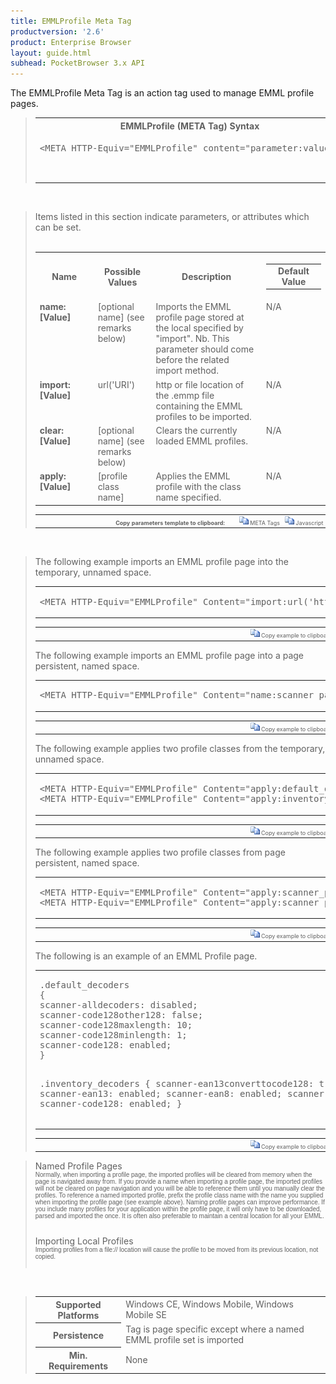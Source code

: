 ```yaml
---
title: EMMLProfile Meta Tag
productversion: '2.6'
product: Enterprise Browser
layout: guide.html
subhead: PocketBrowser 3.x API
---
```


The EMMLProfile Meta Tag is an action tag used to manage EMML profile pages.

<div id="SyntaxSpan" style="display:block">
<blockquote>
<table class="clsSyntax" cellspacing="1" cellpadding="3" width="95%">
<tr>
<th class="clsSyntaxHeadings">EMMLProfile (META Tag) Syntax
</th>
</tr>
<tr>
<td class="clsSyntaxCells">
<pre class="clsSyntaxCells">&lt;META HTTP-Equiv="EMMLProfile" content="parameter:value"&gt;</p>
</td>
</tr>
</table>
</blockquote><br></div>
<div id="ParametersWSpan" style="display:block">
<blockquote>
Items listed in this section indicate parameters, or attributes which can be set.
<BR><BR><table class="clsSyntax" cellspacing="1" cellpadding="3" width="95%">
<col width="20%">
<col width="20%">
<col width="38%">
<col width="22%">
<tr>
<th class="clsSyntaxHeadings">Name</th>
<th class="clsSyntaxHeadings">Possible Values</th>
<th class="clsSyntaxHeadings">Description</th>
<th class="clsSyntaxHeadings">
<table cellspacing="0" cellpadding="0">
<tr>
  <td width="85%" class="clsSyntaxHeadings" style="border-bottom-style: none;">Default Value</td>
</tr>
</table>
</th>
</tr>
<tr>
<td valign="top" class="clsSyntaxCells"><b>name:[Value]
					</b></td>
<td valign="top" class="clsSyntaxCells">[optional name] (see remarks below)</td>
<td valign="top" class="clsSyntaxCells">Imports the EMML profile page stored at the local specified by "import". Nb. This parameter should come before the related import method.</td>
<td valign="top" class="clsSyntaxCells">N/A</td>
</tr>
<tr>
<td valign="top" class="clsSyntaxCells"><b>import:[Value]
					</b></td>
<td valign="top" class="clsSyntaxCells">url('URI')</td>
<td valign="top" class="clsSyntaxCells">http or file location of the .emmp file containing the EMML profiles to be imported.</td>
<td valign="top" class="clsSyntaxCells">N/A</td>
</tr>
<tr>
<td valign="top" class="clsSyntaxCells"><b>clear:[Value]
					</b></td>
<td valign="top" class="clsSyntaxCells">[optional name] (see remarks below)</td>
<td valign="top" class="clsSyntaxCells">Clears the currently loaded EMML profiles.</td>
<td valign="top" class="clsSyntaxCells">N/A</td>
</tr>
<tr>
<td valign="top" class="clsSyntaxCells"><b>apply:[Value]
					</b></td>
<td valign="top" class="clsSyntaxCells">[profile class name]</td>
<td valign="top" class="clsSyntaxCells">Applies the EMML profile with the class name specified. </td>
<td valign="top" class="clsSyntaxCells">N/A</td>
</tr>
</table>
<table cellspacing="1" cellpadding="3" width="95%">
<col width="78%">
<col width="8%">
<col width="1%">
<col width="5%">
<col width="1%">
<col width="5%">
<col width="2%">
<tr align="right">
<td></td>
<td valign="bottom" style="border-bottom-style: none;font-weight:normal;font-size:xx-small;"><nobr><b>Copy parameters template to clipboard:</b></nobr></td>
<td></td>
<td valign="bottom" style="border-bottom-style: none;font-weight:normal;font-size:xx-small;"><nobr><img id="imgCopyDefaultsW" alt="Copy META Tag template to clipboard" onclick="CopyTemplate('txtMETATemplateW')" onmouseover="this.style.cursor='hand'" src="../Resources/CopyDefaults.gif">
	META Tags
</nobr></td>
<td></td>
<td valign="middle" style="border-bottom-style: none;font-weight:normal;font-size:xx-small;"><nobr><img id="imgCopyDefaultsW" alt="Copy Javascript template to clipboard" onclick="CopyTemplate('txtJavascriptTemplateW')" onmouseover="this.style.cursor='hand'" src="../Resources/CopyDefaults.gif">
	Javascript
</nobr></td>
<td></td>
</tr>
</table>
<div style="display:none"><textarea id="txtMETATemplateW">&lt;!-- 
The EMMLProfile META Tag is an action tag used to manage EMML profile pages.
--&gt;

&lt;!-- &lt;META HTTP-Equiv="EMMLProfile" Content="name:[Value]"&gt; --&gt;      &lt;!-- Imports the EMML profile page stored at the local specified by "import". Nb. This parameter should come before the related import method. --&gt;
&lt;!-- &lt;META HTTP-Equiv="EMMLProfile" Content="import:[Value]"&gt; --&gt;      &lt;!-- http or file location of the .emmp file containing the EMML profiles to be imported. --&gt;
&lt;!-- &lt;META HTTP-Equiv="EMMLProfile" Content="clear:[Value]"&gt; --&gt;      &lt;!-- Clears the currently loaded EMML profiles. --&gt;
&lt;!-- &lt;META HTTP-Equiv="EMMLProfile" Content="apply:[Value]"&gt; --&gt;      &lt;!-- Applies the EMML profile with the class name specified.  --&gt;</textarea></div>
<div style="display:none"><textarea id="txtJavascriptTemplateW">&lt;script&gt;
/*
The EMMLProfile META Tag is an action tag used to manage EMML profile pages.
*/

function doEMMLProfileInit()
{
var objGeneric = new ActiveXObject("PocketBrowser.Generic");

//objGeneric.InvokeMETAFunction('EMMLProfile', 'name:[Value]');      /* Imports the EMML profile page stored at the local specified by "import". Nb. This parameter should come before the related import method. */
//objGeneric.InvokeMETAFunction('EMMLProfile', 'import:[Value]');      /* http or file location of the .emmp file containing the EMML profiles to be imported. */
//objGeneric.InvokeMETAFunction('EMMLProfile', 'clear:[Value]');      /* Clears the currently loaded EMML profiles. */
//objGeneric.InvokeMETAFunction('EMMLProfile', 'apply:[Value]');      /* Applies the EMML profile with the class name specified.  */

}
&lt;/script&gt;</textarea></div>
</blockquote><br></div>

<div id="ExamplesSpan" style="display:block">
<blockquote>
<p>The following example imports an EMML profile page into the temporary, unnamed space.</p>
<table class="clsSyntax" cellspacing="1" cellpadding="3" width="95%">
<tr>
<td>
<pre class="clsSyntaxCells">
&lt;META HTTP-Equiv="EMMLProfile" Content="import:url('http://myserver/scannerparams.emmp');"&gt;
</pre>
</td>
</tr>
</table>
<table cellspacing="1" cellpadding="3" width="95%">
<col width="85%">
<col width="15%">
<tr align="right">
<td></td>
<td valign="bottom" style="border-bottom-style: none;font-weight:normal;font-size:xx-small;"><nobr><img id="imgCopyDefaults" alt="Copy example to clipboard" onmouseover="this.style.cursor='hand'" src="../Resources/CopyDefaults.gif" onclick="CopyTemplate('ID0EIC');">
	Copy example to clipboard
</nobr></td>
</tr>
</table>
<div id="Examples" style="display:none"><textarea id="ID0EIC">&lt;!-- 
The following example imports an EMML profile page into the temporary, unnamed space.
--&gt;

&lt;META HTTP-Equiv="EMMLProfile" Content="import:url('http://myserver/scannerparams.emmp');"&gt;
</textarea></div>
<p>The following example imports an EMML profile page into a page persistent, named space.</p>
<table class="clsSyntax" cellspacing="1" cellpadding="3" width="95%">
<tr>
<td>
<pre class="clsSyntaxCells">
&lt;META HTTP-Equiv="EMMLProfile" Content="name:scanner_params;import:url('http://myserver/scannerparams.emmp');"&gt;
</pre>
</td>
</tr>
</table>
<table cellspacing="1" cellpadding="3" width="95%">
<col width="85%">
<col width="15%">
<tr align="right">
<td></td>
<td valign="bottom" style="border-bottom-style: none;font-weight:normal;font-size:xx-small;"><nobr><img id="imgCopyDefaults" alt="Copy example to clipboard" onmouseover="this.style.cursor='hand'" src="../Resources/CopyDefaults.gif" onclick="CopyTemplate('ID0EPC');">
	Copy example to clipboard
</nobr></td>
</tr>
</table>
<div id="Examples" style="display:none"><textarea id="ID0EPC">&lt;!-- 
The following example imports an EMML profile page into a page persistent, named space.
--&gt;

&lt;META HTTP-Equiv="EMMLProfile" Content="name:scanner_params;import:url('http://myserver/scannerparams.emmp');"&gt;
</textarea></div>
<p>The following example applies two profile classes from the temporary, unnamed space.</p>
<table class="clsSyntax" cellspacing="1" cellpadding="3" width="95%">
<tr>
<td>
<pre class="clsSyntaxCells">
&lt;META HTTP-Equiv="EMMLProfile" Content="apply:default_decorders;"&gt;
&lt;META HTTP-Equiv="EMMLProfile" Content="apply:inventory_decorders;"&gt;
</pre>
</td>
</tr>
</table>
<table cellspacing="1" cellpadding="3" width="95%">
<col width="85%">
<col width="15%">
<tr align="right">
<td></td>
<td valign="bottom" style="border-bottom-style: none;font-weight:normal;font-size:xx-small;"><nobr><img id="imgCopyDefaults" alt="Copy example to clipboard" onmouseover="this.style.cursor='hand'" src="../Resources/CopyDefaults.gif" onclick="CopyTemplate('ID0EWC');">
	Copy example to clipboard
</nobr></td>
</tr>
</table>
<div id="Examples" style="display:none"><textarea id="ID0EWC">&lt;!-- 
The following example applies two profile classes from the temporary, unnamed space.
--&gt;

&lt;META HTTP-Equiv="EMMLProfile" Content="apply:default_decorders;"&gt;
&lt;META HTTP-Equiv="EMMLProfile" Content="apply:inventory_decorders;"&gt;
</textarea></div>
<p>The following example applies two profile classes from page persistent, named space.</p>
<table class="clsSyntax" cellspacing="1" cellpadding="3" width="95%">
<tr>
<td>
<pre class="clsSyntaxCells">
&lt;META HTTP-Equiv="EMMLProfile" Content="apply:scanner_params.default_decorders;"&gt;
&lt;META HTTP-Equiv="EMMLProfile" Content="apply:scanner_params.inventory_decorders;"&gt;
</pre>
</td>
</tr>
</table>
<table cellspacing="1" cellpadding="3" width="95%">
<col width="85%">
<col width="15%">
<tr align="right">
<td></td>
<td valign="bottom" style="border-bottom-style: none;font-weight:normal;font-size:xx-small;"><nobr><img id="imgCopyDefaults" alt="Copy example to clipboard" onmouseover="this.style.cursor='hand'" src="../Resources/CopyDefaults.gif" onclick="CopyTemplate('ID0E4C');">
	Copy example to clipboard
</nobr></td>
</tr>
</table>
<div id="Examples" style="display:none"><textarea id="ID0E4C">&lt;!-- 
The following example applies two profile classes from page persistent, named space.
--&gt;

&lt;META HTTP-Equiv="EMMLProfile" Content="apply:scanner_params.default_decorders;"&gt;
&lt;META HTTP-Equiv="EMMLProfile" Content="apply:scanner_params.inventory_decorders;"&gt;
</textarea></div>
<p>The following is an example of an EMML Profile page.</p>
<table class="clsSyntax" cellspacing="1" cellpadding="3" width="95%">
<tr>
<td>
<pre class="clsSyntaxCells">
.default_decoders
{
scanner-alldecoders: disabled;
scanner-code128other128: false;
scanner-code128maxlength: 10;
scanner-code128minlength: 1; 
scanner-code128: enabled;
}

.inventory_decoders
{
scanner-ean13converttocode128: true;
scanner-ean13: enabled;
scanner-ean8: enabled;
scanner-i2of5: enabled; 
scanner-code128: enabled;
}
</pre>
</td>
</tr>
</table>
<table cellspacing="1" cellpadding="3" width="95%">
<col width="85%">
<col width="15%">
<tr align="right">
<td></td>
<td valign="bottom" style="border-bottom-style: none;font-weight:normal;font-size:xx-small;"><nobr><img id="imgCopyDefaults" alt="Copy example to clipboard" onmouseover="this.style.cursor='hand'" src="../Resources/CopyDefaults.gif" onclick="CopyTemplate('ID0EED');">
	Copy example to clipboard
</nobr></td>
</tr>
</table>
<div id="Examples" style="display:none"><textarea id="ID0EED">&lt;!-- 
The following is an example of an EMML Profile page.
--&gt;

.default_decoders
{
scanner-alldecoders: disabled;
scanner-code128other128: false;
scanner-code128maxlength: 10;
scanner-code128minlength: 1; 
scanner-code128: enabled;
}

.inventory_decoders
{
scanner-ean13converttocode128: true;
scanner-ean13: enabled;
scanner-ean8: enabled;
scanner-i2of5: enabled; 
scanner-code128: enabled;
}
</textarea></div>
</blockquote>
</div>
<div id="RemarksSpan" style="display:block">
<blockquote>
<DIV class="clsRef">Named Profile Pages</DIV>
<DIV style="font-family:verdana,arial,helvetica;font-size:x-small;">Normally, when importing a profile page, the imported profiles will be cleared from memory when the page is navigated away from. If you provide a name when importing a profile page, the imported profiles will not be cleared on page navigation and you will be able to reference them until you manually clear the profiles.  To reference a named imported profile, prefix the profile class name with the name you supplied when importing the profile page (see example above).
Naming profile pages can improve performance.  If you include many profiles for your application within the profile page, it will only have to be downloaded, parsed and imported the once.  It is often also preferable to maintain a central location for all your EMML.  
</DIV>
<pre style="font-family:courier;font-size:small;"></pre>
<DIV class="clsRef">Importing Local Profiles</DIV>
<DIV style="font-family:verdana,arial,helvetica;font-size:x-small;">Importing profiles from a file:// location will cause the profile to be moved from its previous location, not copied.  
</DIV>
<pre style="font-family:courier;font-size:small;"></pre>
</blockquote><br></div>
<div id="InfoSpan" style="display:block">
<blockquote>
<table>
<tr>
<th>Supported Platforms</th>
<td>Windows CE, Windows Mobile, Windows Mobile SE</td>
</tr>
<tr>
<th>Persistence</th>
<td>Tag is page specific except where a named EMML profile set is imported</td>
</tr>
<tr>
<th>Min. Requirements</th>
<td>None</td>
</tr>
</table>
</blockquote><br>
</div>
